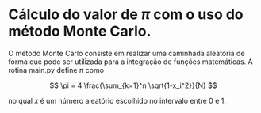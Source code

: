 # Cálculo do valor de $\pi$ com o uso do método Monte Carlo.


O método Monte Carlo consiste em realizar uma caminhada aleatória de forma que pode ser utilizada para a integração de funções matemáticas. A rotina main.py define $\pi$ como

$$ \pi = 4 \frac{\sum_{k=1}^n \sqrt{1-x_i^2}}{N} $$  

no qual $x$ é um número aleatório escolhido no intervalo entre $0$ e $1$.
